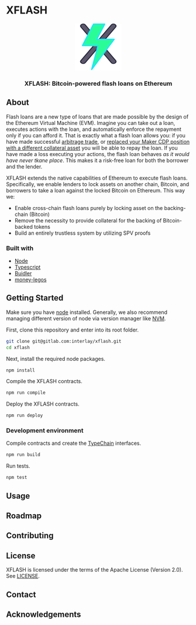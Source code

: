 # XFLASH

<div align="center">
	<p align="center">
		<img src="media/icon_256.png" alt="logo" width="128" height="128">
	</p>
	<p> 
		<h3 align="center">XFLASH: Bitcoin-powered flash loans on Ethereum</h3>
	</p>
</div>

## About

Flash loans are a new type of loans that are made possible by the design of the Ethereum Virtual Machine (EVM). Imagine you can take out a loan, executes actions with the loan, and automatically enforce the repayment only if you can afford it. That is exactly what a flash loan allows you: if you have made successful [arbitrage trade](https://medium.com/@bneiluj/flash-boys-arbitrage-dao-c0b96d094f93), or [replaced your Maker CDP position with a different collateral asset](https://collateralswap.com/) you will be able to repay the loan. If you have made a loss executing your actions, the flash loan behaves *as it would have never tkane place*. This makes it a risk-free loan for both the borrower and the lender.

XFLASH extends the native capabilities of Ethereum to execute flash loans. Specifically, we enable lenders to lock assets on another chain, Bitcoin, and borrowers to take a loan against the locked Bitcoin on Ethereum. This way we:

* Enable cross-chain flash loans purely by locking asset on the backing-chain (Bitcoin)
* Remove the necessity to provide collateral for the backing of Bitcoin-backed tokens
* Build an entirely trustless system by utilizing SPV proofs

### Built with

* [Node]()
* [Typescript]()
* [Buidler]()
* [money-legos](https://github.com/studydefi/money-legos)

## Getting Started

Make sure you have [node](https://nodejs.org/en/) installed. Generally, we also recommend managing different version of node via version manager like [NVM](https://github.com/nvm-sh/nvm).

First, clone this repository and enter into its root folder.

```bash
git clone git@gitlab.com:interlay/xflash.git
cd xflash
```

Next, install the required node packages.

```bash
npm install
```

Compile the XFLASH contracts.

```bash
npm run compile
```

Deploy the XFLASH contracts.

```bash
npm run deploy
```

### Development environment

Compile contracts and create the [TypeChain](https://github.com/ethereum-ts/TypeChain) interfaces.

```bash
npm run build
```

Run tests.

```bash
npm test
```


## Usage



## Roadmap

## Contributing

## License

XFLASH is licensed under the terms of the Apache License (Version 2.0). See [LICENSE](LICENSE).

## Contact

## Acknowledgements

